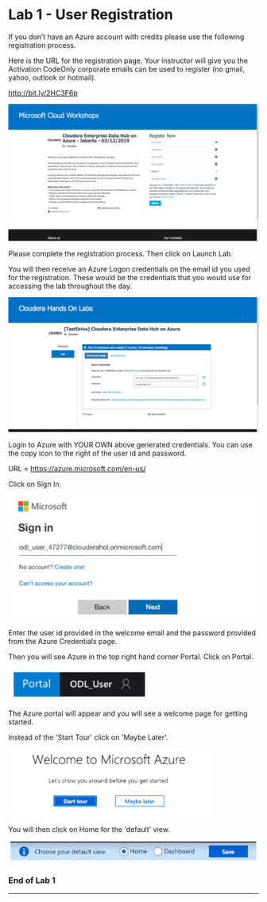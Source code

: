 # Lab 1  - User Registration

If you don’t have an Azure account with credits please use the following registration process.

Here is the URL for the registration page. Your instructor will give you the Activation CodeOnly corporate emails can be used to register (no gmail, yahoo, outlook or hotmail).

http://bit.ly/2HC3F6p

![Azure](./images/lab01-a.jpg)

Please complete the registration process. Then click on Launch Lab.

You will then receive an Azure Logon credentials on the email id you used for the registration. These would be the credentials that you would use for accessing the lab throughout the day. 

![Azure](./images/lab01-b.jpg)

Login to Azure with YOUR OWN above generated credentials. You can use the copy icon to the right of the user id and password.

URL = https://azure.microsoft.com/en-us/

Click on Sign In. 

![Azure](./images/lab01-c.jpg)

Enter the user id provided in the welcome email and the password provided from the Azure Credentials page. 

Then you will see Azure in the top right hand corner Portal. Click on Portal. 

![Azure](./images/lab01-d.jpg)

The Azure portal will appear and you will see a welcome page for getting started.

Instead of the 'Start Tour' click on 'Maybe Later'.

![Azure](./images/lab01-e.jpg)

You will then click on Home for the 'default' view.

![Azure](./images/lab01-f.jpg)


### End of Lab 1
---
